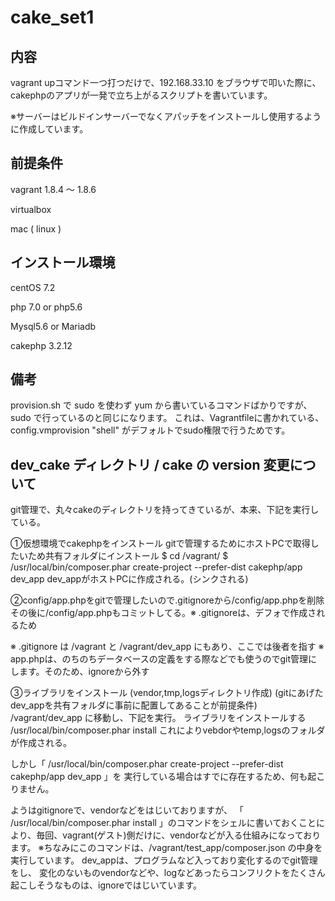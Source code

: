 # cake_set1

## 内容
vagrant upコマンド一つ打つだけで、192.168.33.10 をブラウザで叩いた際に、
cakephpのアプリが一発で立ち上がるスクリプトを書いています。

※サーバーはビルドインサーバーでなくアパッチをインストールし使用するように作成しています。

## 前提条件
vagrant 1.8.4 〜 1.8.6

virtualbox 

mac ( linux )


## インストール環境
centOS 7.2

php 7.0   or  php5.6

Mysql5.6  or  Mariadb

cakephp 3.2.12


## 備考
provision.sh で sudo を使わず yum から書いているコマンドばかりですが、
sudo で行っているのと同じになります。
これは、Vagrantfileに書かれている、config.vmprovision "shell" がデフォルトでsudo権限で行うためです。

## dev_cake ディレクトリ / cake の version 変更について

git管理で、丸々cakeのディレクトリを持ってきているが、本来、下記を実行している。

①仮想環境でcakephpをインストール
gitで管理するためにホストPCで取得したいため共有フォルダにインストール
$ cd /vagrant/
$ /usr/local/bin/composer.phar create-project --prefer-dist cakephp/app dev_app
dev_appがホストPCに作成される。(シンクされる)

②config/app.phpをgitで管理したいので.gitignoreから/config/app.phpを削除
その後に/config/app.phpもコミットしてる。※ .gitignoreは、デフォで作成されるため

※ .gitignore は /vagrant と /vagrant/dev_app にもあり、ここでは後者を指す
※ app.phpは、のちのちデータベースの定義をする際などでも使うのでgit管理にします。そのため、ignoreから外す

③ライブラリをインストール (vendor,tmp,logsディレクトリ作成)
(gitにあげたdev_appを共有フォルダに事前に配置してあることが前提条件)
/vagrant/dev_app に移動し、下記を実行。
ライブラリをインストールする /usr/local/bin/composer.phar install
これによりvebdorやtemp,logsのフォルダが作成される。

しかし「 /usr/local/bin/composer.phar create-project --prefer-dist cakephp/app dev_app 」を
実行している場合はすでに存在するため、何も起こりません。

ようはgitignoreで、vendorなどをはじいておりますが、
「 /usr/local/bin/composer.phar install 」のコマンドをシェルに書いておくことにより、毎回、vagrant(ゲスト)側だけに、vendorなどが入る仕組みになっております。
※ちなみにこのコマンドは、/vagrant/test_app/composer.json の中身を実行しています。
dev_appは、プログラムなど入っており変化するのでgit管理をし、
変化のないものvendorなどや、logなどあったらコンフリクトをたくさん起こしそうなものは、ignoreではじいています。
